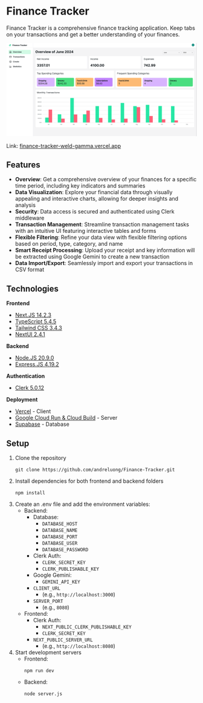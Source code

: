 # Finance Tracker

Finance Tracker is a comprehensive finance tracking application. Keep tabs on your transactions and get a better understanding of your finances.

!["Overview"](/frontend/public/assets/images/overview.png "Overview")

Link: [finance-tracker-weld-gamma.vercel.app](https://finance-tracker-weld-gamma.vercel.app)



## Features

- **Overview**: Get a comprehensive overview of your finances for a specific time period, including key indicators and summaries
- **Data Visualization**: Explore your financial data through visually appealing and interactive charts, allowing for deeper insights and analysis
- **Security**: Data access is secured and authenticated using Clerk middleware
- **Transaction Management**: Streamline transaction management tasks with an intuitive UI featuring interactive tables and forms
- **Flexible Filtering**: Refine your data view with flexible filtering options based on period, type, category, and name
- **Smart Receipt Processing**: Upload your receipt and key information will be extracted using Google Gemini to create a new transaction
- **Data Import/Export**: Seamlessly import and export your transactions in CSV format


## Technologies

**Frontend**
- [Next.JS 14.2.3](https://nextjs.org/)
- [TypeScript 5.4.5](https://www.typescriptlang.org/)
- [Tailwind CSS 3.4.3](https://tailwindcss.com/)
- [NextUI 2.4.1](https://nextui.org/)

**Backend**
- [Node.JS 20.9.0](https://nodejs.org/en)
- [Express.JS 4.19.2](https://expressjs.com/)

**Authentication**
- [Clerk 5.0.12](https://clerk.com/)

**Deployment**
- [Vercel](https://vercel.com/home) - Client
- [Google Cloud Run & Cloud Build](https://cloud.google.com/?hl=en) - Server
- [Supabase](https://supabase.com/) - Database


## Setup

1. Clone the repository
    ```
    git clone https://github.com/andreluong/Finance-Tracker.git
    ```
2. Install dependencies for both frontend and backend folders
    ```
    npm install
    ```
3. Create an .env file and add the environment variables:
    - Backend:
        - Database:
            - `DATABASE_HOST`
            - `DATABASE_NAME`
            - `DATABASE_PORT`
            - `DATABASE_USER`
            - `DATABASE_PASSWORD`
        - Clerk Auth:
            - `CLERK_SECRET_KEY`
            - `CLERK_PUBLISHABLE_KEY`
        - Google Gemini:
            - `GEMINI_API_KEY`
        - `CLIENT_URL` 
            - (e.g., `http://localhost:3000`)
        - `SERVER_PORT` 
            - (e.g., `8080`)
    - Frontend:
        - Clerk Auth:
            - `NEXT_PUBLIC_CLERK_PUBLISHABLE_KEY`
            - `CLERK_SECRET_KEY`
        - `NEXT_PUBLIC_SERVER_URL` 
            - (e.g., `http://localhost:8080`)
4. Start development servers
    - Frontend: 
        ```
        npm run dev
        ```
    - Backend: 
        ```
        node server.js
        ```

